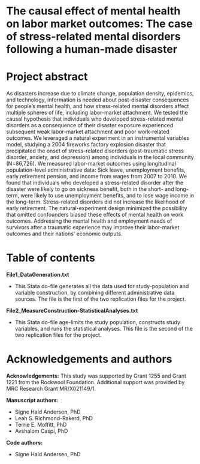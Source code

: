 # The causal effect of mental health on labor market outcomes: The case of stress-related mental disorders following a human-made disaster

# Project abstract
As disasters increase due to climate change, population density, epidemics, and technology, information is needed about post-disaster consequences for people’s mental health, and how stress-related mental disorders affect multiple spheres of life, including labor-market attachment.  We tested the causal hypothesis that individuals who developed stress-related mental disorders as a consequence of their disaster exposure experienced subsequent weak labor-market attachment and poor work-related outcomes. We leveraged a natural experiment in an instrumental variables model, studying a 2004 fireworks factory explosion disaster that precipitated the onset of stress-related disorders (post-traumatic stress disorder, anxiety, and depression) among individuals in the local community (N=86,726). We measured labor-market outcomes using longitudinal population-level administrative data: Sick leave, unemployment benefits, early retirement pension, and income from wages from 2007 to 2010. We found that individuals who developed a stress-related disorder after the disaster were likely to go on sickness benefit, both in the short- and long-term, were likely to use unemployment benefits, and to lose wage income in the long-term. Stress-related disorders did not increase the likelihood of early retirement. The natural-experiment design minimized the possibility that omitted confounders biased these effects of mental health on work outcomes.  Addressing the mental health and employment needs of survivors after a traumatic experience may improve their labor-market outcomes and their nations’ economic outputs.

# Table of contents
**File1_DataGeneration.txt**
- This Stata do-file generates all the data used for study-population and variable construction, by combining different administrative data sources. The file is the first of the two replication files for the project.

**File2_MeasureConstruction-StatisticalAnalyses.txt**
- This Stata do-file age-limits the study population, constructs study variables, and runs the statistical analyses. This file is the second of the two replication files for the project.

# Acknowledgements and authors
**Acknowledgements:**
This study was supported by Grant 1255 and Grant 1221 from the Rockwool Foundation. Additional support was provided by MRC Research Grant MR/X021149/1.

**Manuscript authors:** 
- Signe Hald Andersen, PhD
- Leah S. Richmond-Rakerd, PhD
- Terrie E. Moffitt, PhD
- Avshalom Caspi, PhD

**Code authors:** 
- Signe Hald Andersen, PhD
